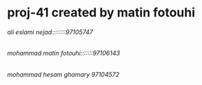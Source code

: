 
# proj-41 created by matin fotouhi


<h6>ali eslami nejad::::::::97105747</h6>
<h6>mohammad matin fotouhi:::::::97106143</h6>
<h6>mohammad hesam ghamary       97104572</h6>
